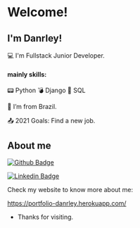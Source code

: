 # Welcome!

 

## I'm Danrley!

 

:computer: I'm Fullstack Junior Developer.
 #### mainly skills:
       
:pager: Python
:bomb: Django
:scroll: SQL

:house_with_garden: I’m from Brazil. 

:outbox_tray: 2021 Goals: Find a new job.

 

## About me

[![Github Badge](https://img.shields.io/badge/-Github-000?style=flat-square&logo=Github&logoColor=white&link=https://github.com/DanrleyPerez)](https://github.com/DanrleyPerez)

[![Linkedin Badge](https://img.shields.io/badge/-LinkedIn-blue?style=flat-square&logo=Linkedin&logoColor=white&link=https://www.linkedin.com/in/danrley-perez-sena-600292133/)](https://www.linkedin.com/in/danrley-perez-sena-600292133/)


Check my website to know more about me: 

 https://portfolio-danrley.herokuapp.com/
 
- Thanks for visiting.


